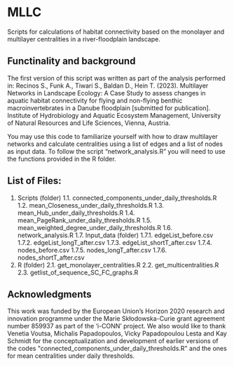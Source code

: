 # MLLC

Scripts for calculations of habitat connectivity based on the monolayer and multilayer centralities in a river-floodplain landscape.

## Functinality and background

The first version of this script was written as part of the analysis performed in: Recinos S., Funk A., Tiwari S., Baldan D., Hein T. (2023). Multilayer Networks in Landscape Ecology: A Case Study to assess changes in aquatic habitat connectivity for flying and non-flying benthic macroinvertebrates in a Danube floodplain [submitted for publication]. Institute of Hydrobiology and Aquatic Ecosystem Management, University of Natural Resources and Life Sciences, Vienna, Austria.

You may use this code to familiarize yourself with how to draw multilayer networks and calculate centralities using a list of edges and a list of nodes as input data. To follow the script “network_analysis.R” you will need to use the functions provided in the R folder.

## List of Files:

1.	Scripts (folder)
1.1.	connected_components_under_daily_thresholds.R
1.2.	mean_Closeness_under_daily_thresholds.R
1.3.	mean_Hub_under_daily_thresholds.R
1.4.	mean_PageRank_under_daily_thresholds.R
1.5.	mean_weighted_degree_under_daily_thresholds.R
1.6.	network_analysis.R
1.7.	Input_data (folder)
1.7.1.	edgeList_before.csv
1.7.2.	edgeList_longT_after.csv
1.7.3.	edgeList_shortT_after.csv
1.7.4.	nodes_before.csv
1.7.5.	nodes_longT_after.csv
1.7.6.	nodes_shortT_after.csv
2.	R (folder)
2.1.	get_monolayer_centralities.R
2.2.	get_multicentralities.R
2.3.	getlist_of_sequence_SC_FC_graphs.R

## Acknowledgments

This work was funded by the European Union’s Horizon 2020 research and innovation programme under the Marie Skłodowska-Curie grant agreement number 859937 as part of the ‘i-CONN’ project. We also would like to thank Venetia Voutsa, Michalis Papadopoulos, Vicky Papadopoulou Lesta and Kay Schmidt for the conceptualization and development of earlier versions of the codes "connected_components_under_daily_thresholds.R" and the ones for mean centralities under daily thresholds.
